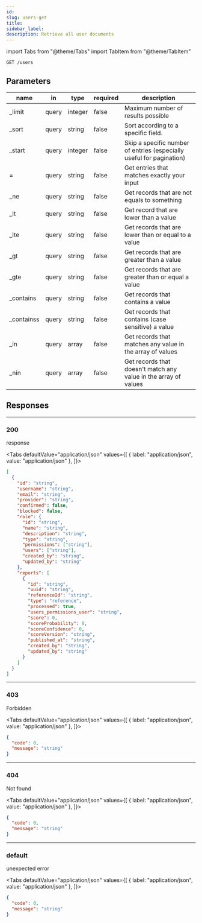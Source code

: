 ```yaml
---
id:
slug: users-get
title:
sidebar_label:
description: Retrieve all user documents
---
```


<!-- prettier-ignore-start -->

import Tabs from "@theme/Tabs"
import TabItem from "@theme/TabItem"

<!-- prettier-ignore-end -->

```console
GET /users
```

## Parameters

| name        | in    | type    | required | description                                                          |
| ----------- | ----- | ------- | -------- | -------------------------------------------------------------------- |
| \_limit     | query | integer | false    | Maximum number of results possible                                   |
| \_sort      | query | string  | false    | Sort according to a specific field.                                  |
| \_start     | query | integer | false    | Skip a specific number of entries (especially useful for pagination) |
| &#x3D;      | query | string  | false    | Get entries that matches exactly your input                          |
| \_ne        | query | string  | false    | Get records that are not equals to something                         |
| \_lt        | query | string  | false    | Get record that are lower than a value                               |
| \_lte       | query | string  | false    | Get records that are lower than or equal to a value                  |
| \_gt        | query | string  | false    | Get records that are greater than a value                            |
| \_gte       | query | string  | false    | Get records that are greater than or equal a value                   |
| \_contains  | query | string  | false    | Get records that contains a value                                    |
| \_containss | query | string  | false    | Get records that contains (case sensitive) a value                   |
| \_in        | query | array   | false    | Get records that matches any value in the array of values            |
| \_nin       | query | array   | false    | Get records that doesn&#x27;t match any value in the array of values |

## Responses

---

### 200

response

<!-- prettier-ignore-start -->

<Tabs defaultValue="application/json" values={[
  { label: "application/json", value: "application/json" },
]}>

<!-- prettier-ignore-end -->

<TabItem value="application/json">

```json title="Example response"
[
  {
    "id": "string",
    "username": "string",
    "email": "string",
    "provider": "string",
    "confirmed": false,
    "blocked": false,
    "role": {
      "id": "string",
      "name": "string",
      "description": "string",
      "type": "string",
      "permissions": ["string"],
      "users": ["string"],
      "created_by": "string",
      "updated_by": "string"
    },
    "reports": [
      {
        "id": "string",
        "uuid": "string",
        "referenceId": "string",
        "type": "reference",
        "processed": true,
        "users_permissions_user": "string",
        "score": 0,
        "scoreProbability": 0,
        "scoreConfidence": 0,
        "scoreVersion": "string",
        "published_at": "string",
        "created_by": "string",
        "updated_by": "string"
      }
    ]
  }
]
```

</TabItem>

</Tabs>

---

### 403

Forbidden

<!-- prettier-ignore-start -->

<Tabs defaultValue="application/json" values={[
  { label: "application/json", value: "application/json" },
]}>

<!-- prettier-ignore-end -->

<TabItem value="application/json">

```json title="Example response"
{
  "code": 0,
  "message": "string"
}
```

</TabItem>

</Tabs>

---

### 404

Not found

<!-- prettier-ignore-start -->

<Tabs defaultValue="application/json" values={[
  { label: "application/json", value: "application/json" },
]}>

<!-- prettier-ignore-end -->

<TabItem value="application/json">

```json title="Example response"
{
  "code": 0,
  "message": "string"
}
```

</TabItem>

</Tabs>

---

### default

unexpected error

<!-- prettier-ignore-start -->

<Tabs defaultValue="application/json" values={[
  { label: "application/json", value: "application/json" },
]}>

<!-- prettier-ignore-end -->

<TabItem value="application/json">

```json title="Example response"
{
  "code": 0,
  "message": "string"
}
```

</TabItem>

</Tabs>
